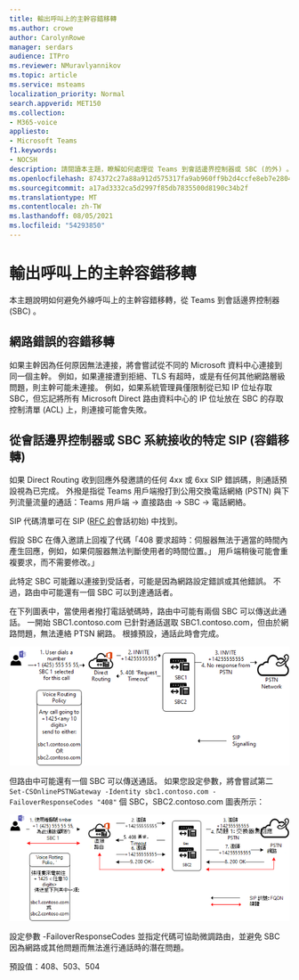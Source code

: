 ```yaml
---
title: 輸出呼叫上的主幹容錯移轉
ms.author: crowe
author: CarolynRowe
manager: serdars
audience: ITPro
ms.reviewer: NMuravlyannikov
ms.topic: article
ms.service: msteams
localization_priority: Normal
search.appverid: MET150
ms.collection:
- M365-voice
appliesto:
- Microsoft Teams
f1.keywords:
- NOCSH
description: 請閱讀本主題，瞭解如何處理從 Teams 到會話邊界控制器或 SBC (的外) 。
ms.openlocfilehash: 874372c27a88a912d575317fa9ab960ff9b2d4ccfe8eb7e280425667826e9f1f
ms.sourcegitcommit: a17ad3332ca5d2997f85db7835500d8190c34b2f
ms.translationtype: MT
ms.contentlocale: zh-TW
ms.lasthandoff: 08/05/2021
ms.locfileid: "54293850"
---
```

# <a name="trunk-failover-on-outbound-calls"></a>輸出呼叫上的主幹容錯移轉

本主題說明如何避免外線呼叫上的主幹容錯移轉，從 Teams 到會話邊界控制器 (SBC) 。

## <a name="failover-on-network-errors"></a>網路錯誤的容錯移轉

如果主幹因為任何原因無法連接，將會嘗試從不同的 Microsoft 資料中心連接到同一個主幹。 例如，如果連接遭到拒絕、TLS 有超時，或是有任何其他網路層級問題，則主幹可能未連接。
例如，如果系統管理員僅限制從已知 IP 位址存取 SBC，但忘記將所有 Microsoft Direct 路由資料中心的 IP 位址放在 SBC 的存取控制清單 (ACL) 上，則連接可能會失敗。 

## <a name="failover-of-specific-sip-codes-received-from-the-session-border-controller-sbc"></a>從會話邊界控制器或 SBC 系統接收的特定 SIP (容錯移轉) 

如果 Direct Routing 收到回應外發邀請的任何 4xx 或 6xx SIP 錯誤碼，則通話預設視為已完成。 外撥是指從 Teams 用戶端撥打到公用交換電話網絡 (PSTN) 與下列流量流量的通話：Teams 用戶端 -> 直接路由 -> SBC -> 電話網絡。

SIP 代碼清單可在 SIP ([RFC 的](https://tools.ietf.org/html/rfc3261)會話初始) 中找到。

假設 SBC 在傳入邀請上回複了代碼「408 要求超時：伺服器無法于適當的時間內產生回應，例如，如果伺服器無法判斷使用者的時間位置。」 用戶端稍後可能會重複要求，而不需要修改。」

此特定 SBC 可能難以連接到受話者，可能是因為網路設定錯誤或其他錯誤。 不過，路由中可能還有一個 SBC 可以到達通話者。

在下列圖表中，當使用者撥打電話號碼時，路由中可能有兩個 SBC 可以傳送此通話。 一開始 SBC1.contoso.com 已針對通話選取 SBC1.contoso.com，但由於網路問題，無法連絡 PTSN 網路。
根據預設，通話此時會完成。 
 
![顯示 SBC 因網路問題而無法連絡 PSTN 的圖表](media/direct-routing-failover-response-codes1.png)

但路由中可能還有一個 SBC 可以傳送通話。
如果您設定參數，將會嘗試第二 `Set-CSOnlinePSTNGateway -Identity sbc1.contoso.com -FailoverResponseCodes "408"` 個 SBC，SBC2.contoso.com 圖表所示：

![顯示路由至第二個 SBC 的圖表](media/direct-routing-failover-response-codes2.png)

設定參數 -FailoverResponseCodes 並指定代碼可協助微調路由，並避免 SBC 因為網路或其他問題而無法進行通話時的潛在問題。

預設值：408、503、504

